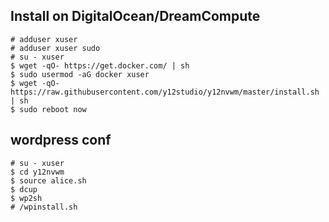 Install on DigitalOcean/DreamCompute
-----------
```
# adduser xuser
# adduser xuser sudo
# su - xuser
$ wget -qO- https://get.docker.com/ | sh
$ sudo usermod -aG docker xuser
$ wget -qO- https://raw.githubusercontent.com/y12studio/y12nvwm/master/install.sh | sh
$ sudo reboot now
```

wordpress conf
-----
```
# su - xuser
$ cd y12nvwm
$ source alice.sh
$ dcup
$ wp2sh
# /wpinstall.sh
```
